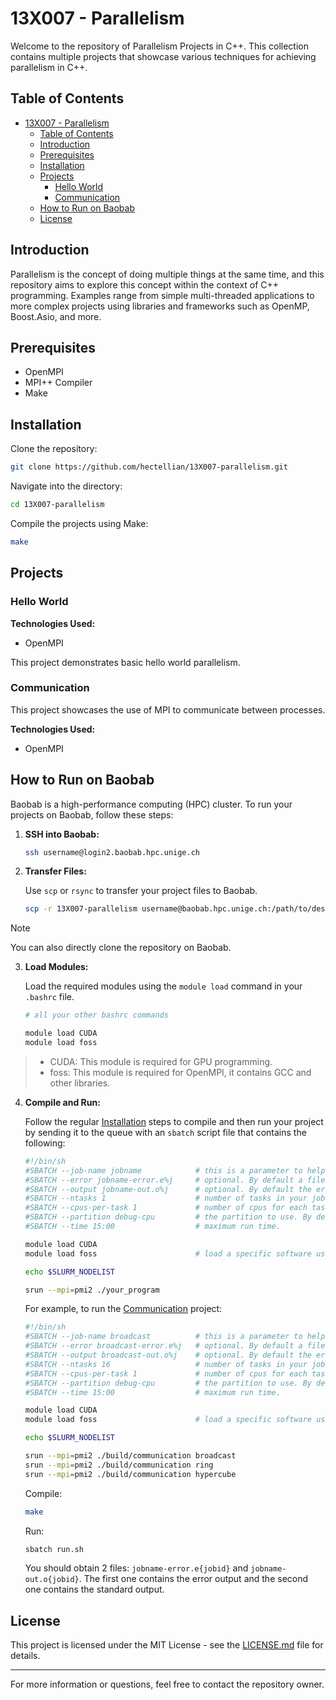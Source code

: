 # 13X007 - Parallelism

Welcome to the repository of Parallelism Projects in C++. This collection contains multiple projects that showcase various techniques for achieving parallelism in C++.

## Table of Contents

- [13X007 - Parallelism](#13x007---parallelism)
  - [Table of Contents](#table-of-contents)
  - [Introduction](#introduction)
  - [Prerequisites](#prerequisites)
  - [Installation](#installation)
  - [Projects](#projects)
    - [Hello World](#hello-world)
    - [Communication](#communication)
  - [How to Run on Baobab](#how-to-run-on-baobab)
  - [License](#license)

## Introduction

Parallelism is the concept of doing multiple things at the same time, and this repository aims to explore this concept within the context of C++ programming. Examples range from simple multi-threaded applications to more complex projects using libraries and frameworks such as OpenMP, Boost.Asio, and more.

## Prerequisites

- OpenMPI
- MPI++ Compiler
- Make 

## Installation

Clone the repository:

```bash
git clone https://github.com/hectellian/13X007-parallelism.git
```

Navigate into the directory:

```bash
cd 13X007-parallelism
```

Compile the projects using Make:

```bash
make
```

## Projects

### Hello World

**Technologies Used:**
- OpenMPI

This project demonstrates basic hello world parallelism.

### Communication

This project showcases the use of MPI to communicate between processes.

**Technologies Used:**
- OpenMPI

## How to Run on Baobab

Baobab is a high-performance computing (HPC) cluster. To run your projects on Baobab, follow these steps:

1. **SSH into Baobab:**

    ```bash
    ssh username@login2.baobab.hpc.unige.ch
    ```

2. **Transfer Files:**

    Use `scp` or `rsync` to transfer your project files to Baobab.

    ```bash
    scp -r 13X007-parallelism username@baobab.hpc.unige.ch:/path/to/destination
    ```

> [!NOTE]
> You can also directly clone the repository on Baobab.

3. **Load Modules:**

    Load the required modules using the `module load` command in your `.bashrc` file.

    ```bash
    # all your other bashrc commands

    module load CUDA
    module load foss
    ```

> - CUDA: This module is required for GPU programming.
> - foss: This module is required for OpenMPI, it contains GCC and other libraries.

4. **Compile and Run:**

    Follow the regular [Installation](#installation) steps to compile and then run your project by sending it to the queue with an `sbatch` script file that contains the following:

    ```bash
    #!/bin/sh
    #SBATCH --job-name jobname            # this is a parameter to help you sort your job when listing it
    #SBATCH --error jobname-error.e%j     # optional. By default a file slurm-{jobid}.out will be created
    #SBATCH --output jobname-out.o%j      # optional. By default the error and output files are merged
    #SBATCH --ntasks 1                    # number of tasks in your job. One by default
    #SBATCH --cpus-per-task 1             # number of cpus for each task. One by default
    #SBATCH --partition debug-cpu         # the partition to use. By default debug-cpu
    #SBATCH --time 15:00                  # maximum run time.

    module load CUDA
    module load foss                      # load a specific software using module, for example Python

    echo $SLURM_NODELIST

    srun --mpi=pmi2 ./your_program
    ```

    For example, to run the [Communication](#communication) project:

    ```bash
    #!/bin/sh
    #SBATCH --job-name broadcast          # this is a parameter to help you sort your job when listing it
    #SBATCH --error broadcast-error.e%j   # optional. By default a file slurm-{jobid}.out will be created
    #SBATCH --output broadcast-out.o%j    # optional. By default the error and output files are merged
    #SBATCH --ntasks 16                   # number of tasks in your job. One by default
    #SBATCH --cpus-per-task 1             # number of cpus for each task. One by default
    #SBATCH --partition debug-cpu         # the partition to use. By default debug-cpu
    #SBATCH --time 15:00                  # maximum run time.

    module load CUDA
    module load foss                      # load a specific software using module, for example Python

    echo $SLURM_NODELIST

    srun --mpi=pmi2 ./build/communication broadcast
    srun --mpi=pmi2 ./build/communication ring
    srun --mpi=pmi2 ./build/communication hypercube
    ```


    Compile:

    ```bash
    make
    ```

    Run:

    ```bash
    sbatch run.sh
    ```

    You should obtain 2 files: `jobname-error.e{jobid}` and `jobname-out.o{jobid}`. The first one contains the error output and the second one contains the standard output.

## License

This project is licensed under the MIT License - see the [LICENSE.md](LICENSE.md) file for details.

---

For more information or questions, feel free to contact the repository owner.